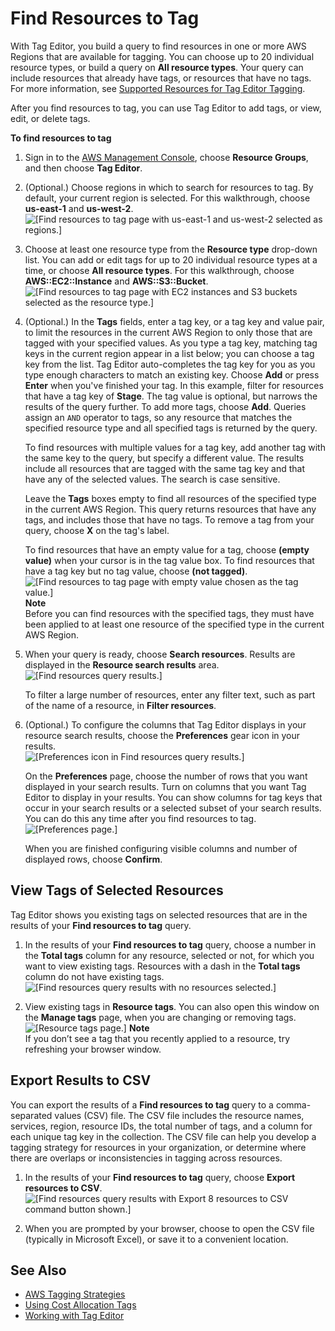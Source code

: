 # Find Resources to Tag<a name="find-resources-to-tag"></a>

With Tag Editor, you build a query to find resources in one or more AWS Regions that are available for tagging\. You can choose up to 20 individual resource types, or build a query on **All resource types**\. Your query can include resources that already have tags, or resources that have no tags\. For more information, see [Supported Resources for Tag Editor Tagging](supported-resources.md#supported-resources-tagging-console)\.

After you find resources to tag, you can use Tag Editor to add tags, or view, edit, or delete tags\.

**To find resources to tag**

1. Sign in to the [AWS Management Console](https://console.aws.amazon.com/console/home), choose **Resource Groups**, and then choose **Tag Editor**\.

1. \(Optional\.\) Choose regions in which to search for resources to tag\. By default, your current region is selected\. For this walkthrough, choose **us\-east\-1** and **us\-west\-2**\.  
![\[Find resources to tag page with us-east-1 and us-west-2 selected as regions.\]](http://docs.aws.amazon.com/ARG/latest/userguide/images/te_findresources_regions.png)

1. Choose at least one resource type from the **Resource type** drop\-down list\. You can add or edit tags for up to 20 individual resource types at a time, or choose **All resource types**\. For this walkthrough, choose **AWS::EC2::Instance** and **AWS::S3::Bucket**\.  
![\[Find resources to tag page with EC2 instances and S3 buckets selected as the resource type.\]](http://docs.aws.amazon.com/ARG/latest/userguide/images/te_findresource.png)

1. \(Optional\.\) In the **Tags** fields, enter a tag key, or a tag key and value pair, to limit the resources in the current AWS Region to only those that are tagged with your specified values\. As you type a tag key, matching tag keys in the current region appear in a list below; you can choose a tag key from the list\. Tag Editor auto\-completes the tag key for you as you type enough characters to match an existing key\. Choose **Add** or press **Enter** when you've finished your tag\. In this example, filter for resources that have a tag key of **Stage**\. The tag value is optional, but narrows the results of the query further\. To add more tags, choose **Add**\. Queries assign an `AND` operator to tags, so any resource that matches the specified resource type and all specified tags is returned by the query\.

   To find resources with multiple values for a tag key, add another tag with the same key to the query, but specify a different value\. The results include all resources that are tagged with the same tag key and that have any of the selected values\. The search is case sensitive\.

   Leave the **Tags** boxes empty to find all resources of the specified type in the current AWS Region\. This query returns resources that have any tags, and includes those that have no tags\. To remove a tag from your query, choose **X** on the tag's label\.

   To find resources that have an empty value for a tag, choose **\(empty value\)** when your cursor is in the tag value box\. To find resources that have a tag key but no tag value, choose **\(not tagged\)**\.  
![\[Find resources to tag page with empty value chosen as the tag value.\]](http://docs.aws.amazon.com/ARG/latest/userguide/images/te_findresource_emptyvalue.png)
**Note**  
Before you can find resources with the specified tags, they must have been applied to at least one resource of the specified type in the current AWS Region\.

1. When your query is ready, choose **Search resources**\. Results are displayed in the **Resource search results** area\.  
![\[Find resources query results.\]](http://docs.aws.amazon.com/ARG/latest/userguide/images/te_findresources_results.png)

   To filter a large number of resources, enter any filter text, such as part of the name of a resource, in **Filter resources**\.

1. \(Optional\.\) To configure the columns that Tag Editor displays in your resource search results, choose the **Preferences** gear icon in your results\.  
![\[Preferences icon in Find resources query results.\]](http://docs.aws.amazon.com/ARG/latest/userguide/images/te_findresources_columnsettings.png)

   On the **Preferences** page, choose the number of rows that you want displayed in your search results\. Turn on columns that you want Tag Editor to display in your results\. You can show columns for tag keys that occur in your search results or a selected subset of your search results\. You can do this any time after you find resources to tag\.  
![\[Preferences page.\]](http://docs.aws.amazon.com/ARG/latest/userguide/images/te_findresources_preferences.png)

   When you are finished configuring visible columns and number of displayed rows, choose **Confirm**\.

## View Tags of Selected Resources<a name="tagging-resources-view"></a>

Tag Editor shows you existing tags on selected resources that are in the results of your **Find resources to tag** query\.

1. In the results of your **Find resources to tag** query, choose a number in the **Total tags** column for any resource, selected or not, for which you want to view existing tags\. Resources with a dash in the **Total tags** column do not have existing tags\.  
![\[Find resources query results with no resources selected.\]](http://docs.aws.amazon.com/ARG/latest/userguide/images/te_view_tags_query.png)

1. View existing tags in **Resource tags**\. You can also open this window on the **Manage tags** page, when you are changing or removing tags\.  
![\[Resource tags page.\]](http://docs.aws.amazon.com/ARG/latest/userguide/images/te_view_tags.png)
**Note**  
If you don’t see a tag that you recently applied to a resource, try refreshing your browser window\.

## Export Results to CSV<a name="tagging-resources-csv"></a>

You can export the results of a **Find resources to tag** query to a comma\-separated values \(CSV\) file\. The CSV file includes the resource names, services, region, resource IDs, the total number of tags, and a column for each unique tag key in the collection\. The CSV file can help you develop a tagging strategy for resources in your organization, or determine where there are overlaps or inconsistencies in tagging across resources\.

1. In the results of your **Find resources to tag** query, choose **Export resources to CSV**\.  
![\[Find resources query results with Export 8 resources to CSV command button shown.\]](http://docs.aws.amazon.com/ARG/latest/userguide/images/te_view_tags_query.png)

1. When you are prompted by your browser, choose to open the CSV file \(typically in Microsoft Excel\), or save it to a convenient location\.

## See Also<a name="w4aab5c25c15c13"></a>
+ [AWS Tagging Strategies](https://aws.amazon.com/answers/account-management/aws-tagging-strategies/)
+ [Using Cost Allocation Tags](https://docs.aws.amazon.com/awsaccountbilling/latest/aboutv2/cost-alloc-tags.html#allocation-what)
+ [Working with Tag Editor](tag-editor.md)